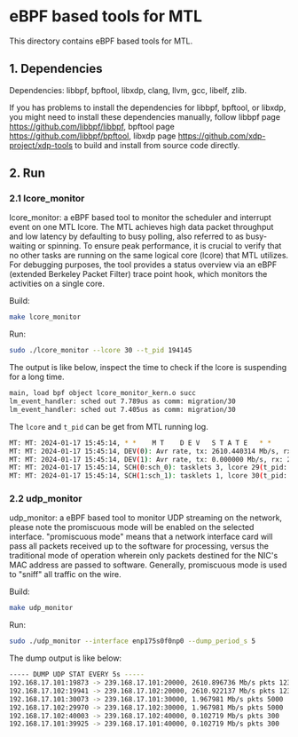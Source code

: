 # eBPF based tools for MTL

This directory contains eBPF based tools for MTL.

## 1. Dependencies

Dependencies: libbpf, bpftool, libxdp, clang, llvm, gcc, libelf, zlib.

If you has problems to install the dependencies for libbpf, bpftool, or libxdp, you might need to install these dependencies manually, follow libbpf page <https://github.com/libbpf/libbpf>, bpftool page <https://github.com/libbpf/bpftool>, libxdp page <https://github.com/xdp-project/xdp-tools> to build and install from source code directly.

## 2. Run

### 2.1 lcore_monitor

lcore_monitor: a eBPF based tool to monitor the scheduler and interrupt event on one MTL lcore. The MTL achieves high data packet throughput and low latency by defaulting to busy polling, also referred to as busy-waiting or spinning.
To ensure peak performance, it is crucial to verify that no other tasks are running on the same logical core (lcore) that MTL utilizes. For debugging purposes, the tool provides a status overview via an eBPF (extended Berkeley Packet Filter) trace point hook, which monitors the activities on a single core.

Build:

```bash
make lcore_monitor
```
Run:

```bash
sudo ./lcore_monitor --lcore 30 --t_pid 194145
```

The output is like below, inspect the time to check if the lcore is suspending for a long time.

```bash
main, load bpf object lcore_monitor_kern.o succ
lm_event_handler: sched out 7.789us as comm: migration/30
lm_event_handler: sched out 7.405us as comm: migration/30
```

The `lcore` and `t_pid` can be get from MTL running log.

```bash
MT: MT: 2024-01-17 15:45:14, * *    M T    D E V   S T A T E   * *
MT: MT: 2024-01-17 15:45:14, DEV(0): Avr rate, tx: 2610.440314 Mb/s, rx: 0.000278 Mb/s, pkts, tx: 2465879, rx: 6
MT: MT: 2024-01-17 15:45:14, DEV(1): Avr rate, tx: 0.000000 Mb/s, rx: 2602.470600 Mb/s, pkts, tx: 0, rx: 2465811
MT: MT: 2024-01-17 15:45:14, SCH(0:sch_0): tasklets 3, lcore 29(t_pid: 190637), avg loop 105 ns
MT: MT: 2024-01-17 15:45:14, SCH(1:sch_1): tasklets 1, lcore 30(t_pid: 190638), avg loop 45 ns
```

### 2.2 udp_monitor

udp_monitor: a eBPF based tool to monitor UDP streaming on the network, please note the promiscuous mode will be enabled on the selected interface.
"promiscuous mode" means that a network interface card will pass all packets received up to the software for processing, versus the traditional mode of operation wherein only packets destined for the NIC's MAC address are passed to software. Generally, promiscuous mode is used to "sniff" all traffic on the wire.

Build:

```bash
make udp_monitor
```
Run:

```bash
sudo ./udp_monitor --interface enp175s0f0np0 --dump_period_s 5
```

The dump output is like below:

```bash
----- DUMP UDP STAT EVERY 5s -----
192.168.17.101:19873 -> 239.168.17.101:20000, 2610.896736 Mb/s pkts 1233168
192.168.17.102:19941 -> 239.168.17.102:20000, 2610.922137 Mb/s pkts 1233180
192.168.17.101:30073 -> 239.168.17.101:30000, 1.967981 Mb/s pkts 5000
192.168.17.102:29970 -> 239.168.17.102:30000, 1.967981 Mb/s pkts 5000
192.168.17.102:40003 -> 239.168.17.102:40000, 0.102719 Mb/s pkts 300
192.168.17.101:39925 -> 239.168.17.101:40000, 0.102719 Mb/s pkts 300
```
